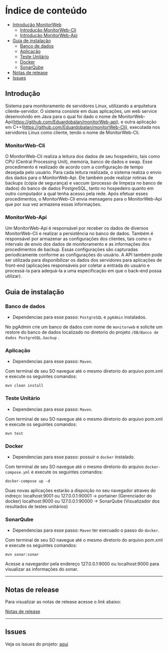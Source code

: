 
# Índice de conteúdo

* [Introdução MonitorWeb](#introdução "Introdução sobre o sistema MonitorWeb")
  * [Introdução MonitorWeb-Cli](#monitorweb-cli "Introdução sobre o sistema MonitorWeb-Cli")
  * [Introdução MonitorWeb-Api](#monitorweb-api "Introdução sobre o sistema MonitorWeb-Api")
* [Guia de instalação](#guia-de-instalação "Guia de instalação")
  * [Banco de dados](#banco-de-dados "Banco de dados")
   * [Aplicação](#aplicação "Aplicação")
   * [Teste Unitário](#teste-unitário "Teste Unitário")
   * [Docker](#docker "Docker")
   * [SonarQube](#sonarqube "SonarQube")
* [Notas de release](#notas-de-release "Notas de release do projeto")
* [Issues](#issues "Issues do projeto")


## Introdução

Sistema para monitoramento de servidores Linux, utilizando a arquitetura cliente-servidor. O sistema consiste em duas aplicações, um web service desenvolvido em Java para o qual foi dado o nome de MonitorWeb-Api(https://github.com/Eduardobalan/monitorWeb-api), e outra aplicação em C++(https://github.com/Eduardobalan/monitorWeb-Cli), executada nos servidores Linux como cliente, tendo o nome de MonitorWeb-Cli.

### MonitorWeb-Cli

O MonitorWeb-Cli realiza a leitura dos dados de seu hospedeiro, tais como CPU (Central Processing Unit), memória, banco de dados e swap. Esse procedimento é realizado de acordo com a configuração de tempo desejada pelo usuário. Para cada leitura realizada, o sistema realiza o envio dos dados para o MonitorWeb-Api. Ele também pode realizar rotinas de backups (cópia de segurança) e vaccum (processo de limpeza no banco de dados) do banco de dados PostgreSQL, tanto no hospedeiro quanto em outro computador a qual tenha acesso pela rede. Após efetuar esses procedimentos, o MonitorWeb-Cli envia mensagens para o MonitorWeb-Api que por sua vez armazena essas informações.

### MonitorWeb-Api

Um MonitorWeb-Api é responsável por receber os dados de diversos MonitorWeb-Cli e realizar a persistência no banco de dados. Também é responsável por armazenar as configurações dos clientes, tais como o intervalo de envio dos dados de monitoramento e as informações dos procedimentos de backup. Essas configurações são capturadas periodicamente conforme as configurações do usuário. A API também pode ser utilizada para disponibilizar os dados dos servidores para aplicações de front-end (aplicações responsáveis por coletar a entrada do usuário e processá-la para adequá-la a uma especificação em que o back-end possa utilizar).


## Guia de instalação

### Banco de dados

- Dependencias para esse passo: `PostgreSQL` e `pgAdmin` instalados.

No pgAdmin crie um banco de dados com nome de `monitorweb` e solicite um restore do banco de dados localizado no diretorio do projeto `/DB/Banco de dados PostgreSQL.backup` .

### Aplicação
- Dependencias para esse passo: `Maven`.

Com terminal de seu SO navegue até o mesmo diretorio do arquivo pom.xml e execute os seguintes comandos:

 `mvn clean install`


### Teste Unitário
- Dependencias para esse passo: `Maven`.

Com terminal de seu SO navegue até o mesmo diretorio do arquivo pom.xml e execute os seguintes comandos:

`mvn test`

### Docker
- Dependencias para esse passo: possuir o `docker` instalado.

Com terminal de seu SO navegue até o mesmo diretorio do arquivo `docker-compose.yml` e execute os seguintes comandos:

`docker-compose up -d`

Duas novas aplicações estarão a dispoição no seu navegador atraves do indreço:
localhost:9001 ou 127.0.0.1:90001 -> portainer (Gerenciador do docker)
localhost:9000 ou 127.0.0.1:90000 -> SonarQube (Visualizador dos resultados de testes unitários)


### SonarQube
- Dependencias para esse passo: `Maven` ter execuado o passo do `docker`.

Com terminal de seu SO navegue até o mesmo diretorio do arquivo pom.xml e execute os seguintes comandos:

   `mvn sonar:sonar`

Acesse a navegardor pela endereço 127.0.0.1:9000 ou localhost:9000 para visualizar as informações do sonar.

-----

## Notas de release

Para visualizar as notas de release acesse o _link_ abaixo:

[Notas de release](CHANGELOG.md)

-----

## Issues

Veja os issues do projeto: [aqui](../../issues)
